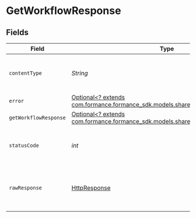 # GetWorkflowResponse


## Fields

| Field                                                                                                                         | Type                                                                                                                          | Required                                                                                                                      | Description                                                                                                                   |
| ----------------------------------------------------------------------------------------------------------------------------- | ----------------------------------------------------------------------------------------------------------------------------- | ----------------------------------------------------------------------------------------------------------------------------- | ----------------------------------------------------------------------------------------------------------------------------- |
| `contentType`                                                                                                                 | *String*                                                                                                                      | :heavy_check_mark:                                                                                                            | HTTP response content type for this operation                                                                                 |
| `error`                                                                                                                       | [Optional<? extends com.formance.formance_sdk.models.shared.Error>](../../models/shared/Error.md)                             | :heavy_minus_sign:                                                                                                            | General error                                                                                                                 |
| `getWorkflowResponse`                                                                                                         | [Optional<? extends com.formance.formance_sdk.models.shared.GetWorkflowResponse>](../../models/shared/GetWorkflowResponse.md) | :heavy_minus_sign:                                                                                                            | The workflow                                                                                                                  |
| `statusCode`                                                                                                                  | *int*                                                                                                                         | :heavy_check_mark:                                                                                                            | HTTP response status code for this operation                                                                                  |
| `rawResponse`                                                                                                                 | [HttpResponse<InputStream>](https://docs.oracle.com/en/java/javase/11/docs/api/java.net.http/java/net/http/HttpResponse.html) | :heavy_check_mark:                                                                                                            | Raw HTTP response; suitable for custom response parsing                                                                       |